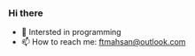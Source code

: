 ### Hi there

<!--
**Fateme-Ahsan/Fateme-Ahsan** is a ✨ _special_ ✨ repository because its `README.md` (this file) appears on your GitHub profile.

Here are some ideas to get you started:

- Pronouns: ...
- ⚡ Fun fact: ...
-->

- 🌱 Intersted in programming
- 📫 How to reach me: ftmahsan@outlook.com
